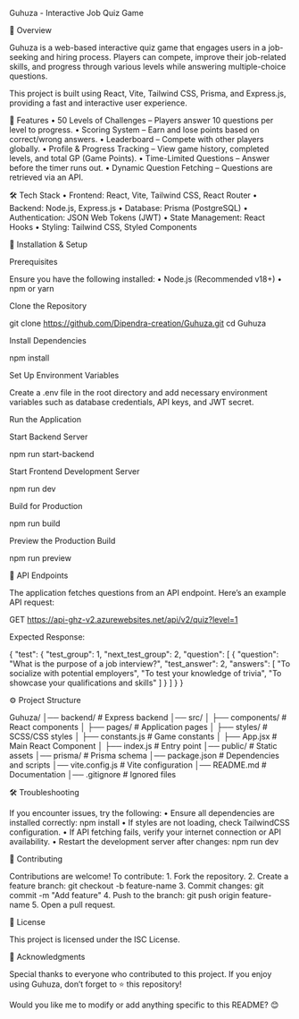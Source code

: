 Guhuza - Interactive Job Quiz Game

📌 Overview

Guhuza is a web-based interactive quiz game that engages users in a job-seeking and hiring process. Players can compete, improve their job-related skills, and progress through various levels while answering multiple-choice questions.

This project is built using React, Vite, Tailwind CSS, Prisma, and Express.js, providing a fast and interactive user experience.

🚀 Features
	•	50 Levels of Challenges – Players answer 10 questions per level to progress.
	•	Scoring System – Earn and lose points based on correct/wrong answers.
	•	Leaderboard – Compete with other players globally.
	•	Profile & Progress Tracking – View game history, completed levels, and total GP (Game Points).
	•	Time-Limited Questions – Answer before the timer runs out.
	•	Dynamic Question Fetching – Questions are retrieved via an API.

🛠 Tech Stack
	•	Frontend: React, Vite, Tailwind CSS, React Router
	•	Backend: Node.js, Express.js
	•	Database: Prisma (PostgreSQL)
	•	Authentication: JSON Web Tokens (JWT)
	•	State Management: React Hooks
	•	Styling: Tailwind CSS, Styled Components

🔧 Installation & Setup

Prerequisites

Ensure you have the following installed:
	•	Node.js (Recommended v18+)
	•	npm or yarn

Clone the Repository

git clone https://github.com/Dipendra-creation/Guhuza.git
cd Guhuza

Install Dependencies

npm install

Set Up Environment Variables

Create a .env file in the root directory and add necessary environment variables such as database credentials, API keys, and JWT secret.

Run the Application

Start Backend Server

npm run start-backend

Start Frontend Development Server

npm run dev

Build for Production

npm run build

Preview the Production Build

npm run preview

📜 API Endpoints

The application fetches questions from an API endpoint. Here’s an example API request:

GET https://api-ghz-v2.azurewebsites.net/api/v2/quiz?level=1

Expected Response:

{
  "test": {
    "test_group": 1,
    "next_test_group": 2,
    "question": [
      {
        "question": "What is the purpose of a job interview?",
        "test_answer": 2,
        "answers": [
          "To socialize with potential employers",
          "To test your knowledge of trivia",
          "To showcase your qualifications and skills"
        ]
      }
    ]
  }
}

⚙️ Project Structure

Guhuza/
│── backend/            # Express backend
│── src/
│   ├── components/     # React components
│   ├── pages/          # Application pages
│   ├── styles/         # SCSS/CSS styles
│   ├── constants.js    # Game constants
│   ├── App.jsx         # Main React Component
│   ├── index.js        # Entry point
│── public/             # Static assets
│── prisma/             # Prisma schema
│── package.json        # Dependencies and scripts
│── vite.config.js      # Vite configuration
│── README.md           # Documentation
│── .gitignore          # Ignored files

🛠 Troubleshooting

If you encounter issues, try the following:
	•	Ensure all dependencies are installed correctly: npm install
	•	If styles are not loading, check TailwindCSS configuration.
	•	If API fetching fails, verify your internet connection or API availability.
	•	Restart the development server after changes: npm run dev

🤝 Contributing

Contributions are welcome! To contribute:
	1.	Fork the repository.
	2.	Create a feature branch: git checkout -b feature-name
	3.	Commit changes: git commit -m "Add feature"
	4.	Push to the branch: git push origin feature-name
	5.	Open a pull request.

📜 License

This project is licensed under the ISC License.

🌟 Acknowledgments

Special thanks to everyone who contributed to this project. If you enjoy using Guhuza, don’t forget to ⭐ this repository!

Would you like me to modify or add anything specific to this README? 😊